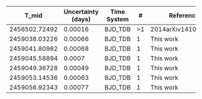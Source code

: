 |T_mid|Uncertainty (days)           |Time System|#                                            |Reference                           |
|-----|-----------------------------|-----------|---------------------------------------------|------------------------------------|
|2456502.72492|0.00016                      |BJD_TDB    |>1                                           |2014arXiv1410.3449A                 |
|2459038.03226|0.00066                      |BJD_TDB    |1                                            |This work                           |
|2459041.80982|0.00068                      |BJD_TDB    |1                                            |This work                           |
|2459045.58894|0.0007                       |BJD_TDB    |1                                            |This work                           |
|2459049.36728|0.00049                      |BJD_TDB    |1                                            |This work                           |
|2459053.14536|0.00063                      |BJD_TDB    |1                                            |This work                           |
|2459056.92343|0.00077                      |BJD_TDB    |1                                            |This work                           |
